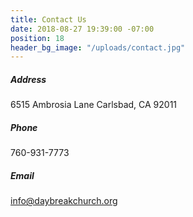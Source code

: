 ```yaml
---
title: Contact Us
date: 2018-08-27 19:39:00 -07:00
position: 18
header_bg_image: "/uploads/contact.jpg"
---
```


##### Address

6515 Ambrosia Lane
Carlsbad, CA 92011

##### Phone

760-931-7773

##### Email

[info@daybreakchurch.org](mailto:info@daybreakchurch.org)